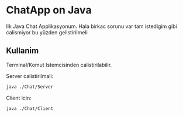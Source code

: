 
# ChatApp on Java
Ilk Java Chat Applikasyonum. Hala birkac sorunu var tam istedigim gibi calismiyor bu yüzden gelistirilmeli

## Kullanim

Terminal/Komut Istemcisinden calistirilabilir.

Server calistirilmali:
```bash
java ./Chat/Server
```
Client icin:
```bash
java ./Chat/Client
```
